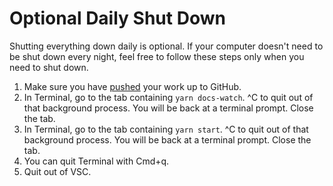 
# Optional Daily Shut Down

Shutting everything down daily is optional. If your computer doesn't need to be shut down every night, feel free to follow these steps only when you need to shut down.

1. Make sure you have [pushed](daily-work.md#push_up) your work up to GitHub.
1. In Terminal, go to the tab containing `yarn docs-watch`. ^C to quit out of that background process. You will be back at a terminal prompt. Close the tab.
1. In Terminal, go to the tab containing `yarn start`. ^C to quit out of that background process. You will be back at a terminal prompt. Close the tab.
1. You can quit Terminal with Cmd+q.
1. Quit out of VSC. 
